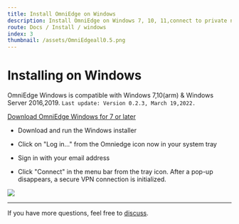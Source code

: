 ```yaml
---
title: Install OmniEdge on Windows
description: Install OmniEdge on Windows 7, 10, 11,connect to private network.
route: Docs / Install / windows
index: 3
thumbnail: /assets/OmniEdgeall0.5.png
---
```


# Installing on Windows

OmniEdge Windows is compatible with Windows 7,10(arm) & Windows Server 2016,2019. `Last update: Version 0.2.3, March 19,2022.`

[Download OmniEdge Windows for 7 or later](/install/download/0.2.3/omniedge-setup-0.2.3.exe)

+ Download and run the Windows installer

+ Click on "Log in…" from the Omniedge icon now in your system tray

+ Sign in with your email address

+ Click "Connect" in the menu bar from the tray icon. After a pop-up disappears, a secure VPN connection is initialized.

![](/assets/download/win-installation.gif)

----

If you have more questions, feel free to [discuss](https://github.com/omniedgeio/omniedge/discussions).